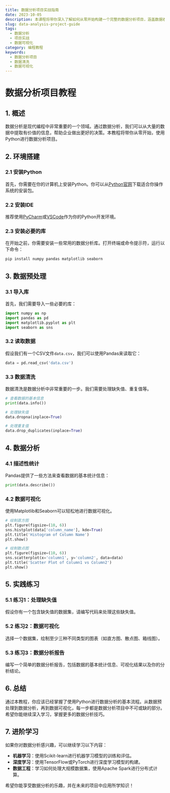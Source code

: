 ```yaml
---
title: 数据分析项目实战指南
date: 2023-10-05
description: 本课程将带你深入了解如何从零开始构建一个完整的数据分析项目，涵盖数据收集、清洗、分析及可视化等关键步骤。
slug: data-analysis-project-guide
tags:
  - 数据分析
  - 项目实战
  - 数据可视化
category: 编程教程
keywords:
  - 数据分析项目
  - 数据清洗
  - 数据可视化
---
```


# 数据分析项目教程

## 1. 概述

数据分析是现代编程中非常重要的一个领域。通过数据分析，我们可以从大量的数据中提取有价值的信息，帮助企业做出更好的决策。本教程将带你从零开始，使用Python进行数据分析项目。

## 2. 环境搭建

### 2.1 安装Python

首先，你需要在你的计算机上安装Python。你可以从[Python官网](https://www.python.org/downloads/)下载适合你操作系统的安装包。

### 2.2 安装IDE

推荐使用[PyCharm](https://www.jetbrains.com/pycharm/)或[VSCode](https://code.visualstudio.com/)作为你的Python开发环境。

### 2.3 安装必要的库

在开始之前，你需要安装一些常用的数据分析库。打开终端或命令提示符，运行以下命令：

```bash
pip install numpy pandas matplotlib seaborn
```

## 3. 数据预处理

### 3.1 导入库

首先，我们需要导入一些必要的库：

```python
import numpy as np
import pandas as pd
import matplotlib.pyplot as plt
import seaborn as sns
```

### 3.2 读取数据

假设我们有一个CSV文件`data.csv`，我们可以使用Pandas来读取它：

```python
data = pd.read_csv('data.csv')
```

### 3.3 数据清洗

数据清洗是数据分析中非常重要的一步。我们需要处理缺失值、重复值等。

```python
# 查看数据的基本信息
print(data.info())

# 处理缺失值
data.dropna(inplace=True)

# 处理重复值
data.drop_duplicates(inplace=True)
```

## 4. 数据分析

### 4.1 描述性统计

Pandas提供了一些方法来查看数据的基本统计信息：

```python
print(data.describe())
```

### 4.2 数据可视化

使用Matplotlib和Seaborn可以轻松地进行数据可视化。

```python
# 绘制直方图
plt.figure(figsize=(10, 6))
sns.histplot(data['column_name'], kde=True)
plt.title('Histogram of Column Name')
plt.show()

# 绘制散点图
plt.figure(figsize=(10, 6))
sns.scatterplot(x='column1', y='column2', data=data)
plt.title('Scatter Plot of Column1 vs Column2')
plt.show()
```

## 5. 实践练习

### 5.1 练习1：处理缺失值

假设你有一个包含缺失值的数据集，请编写代码来处理这些缺失值。

### 5.2 练习2：数据可视化

选择一个数据集，绘制至少三种不同类型的图表（如直方图、散点图、箱线图）。

### 5.3 练习3：数据分析报告

编写一个简单的数据分析报告，包括数据的基本统计信息、可视化结果以及你的分析结论。

## 6. 总结

通过本教程，你应该已经掌握了使用Python进行数据分析的基本流程。从数据预处理到数据分析，再到数据可视化，每一步都是数据分析项目中不可或缺的部分。希望你能继续深入学习，掌握更多的数据分析技巧。

## 7. 进阶学习

如果你对数据分析感兴趣，可以继续学习以下内容：

- **机器学习**：使用Scikit-learn进行机器学习模型的训练和评估。
- **深度学习**：使用TensorFlow或PyTorch进行深度学习模型的构建。
- **数据工程**：学习如何处理大规模数据集，使用Apache Spark进行分布式计算。

希望你能享受数据分析的乐趣，并在未来的项目中应用所学知识！